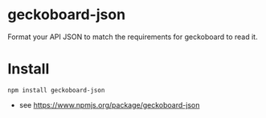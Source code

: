 # geckoboard-json

Format your API JSON to match the requirements for geckoboard to read it.

# Install

`npm install geckoboard-json`

* see https://www.npmjs.org/package/geckoboard-json
